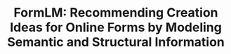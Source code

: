 ---
layout: default
title: 'FormLM: Recommending Creation Ideas for Online Forms by Modeling Semantic and Structural Information'
authors: <strong>Yijia Shao</strong>, Mengyu Zhou, Yifan Zhong, Tao Wu, Hongwei Han, Gideon Huang, Dongmei Zhang
publication: To appear in EMNLP 2022.
year: 2022.07
pdf: ''
code: ''
official_link: ''
---